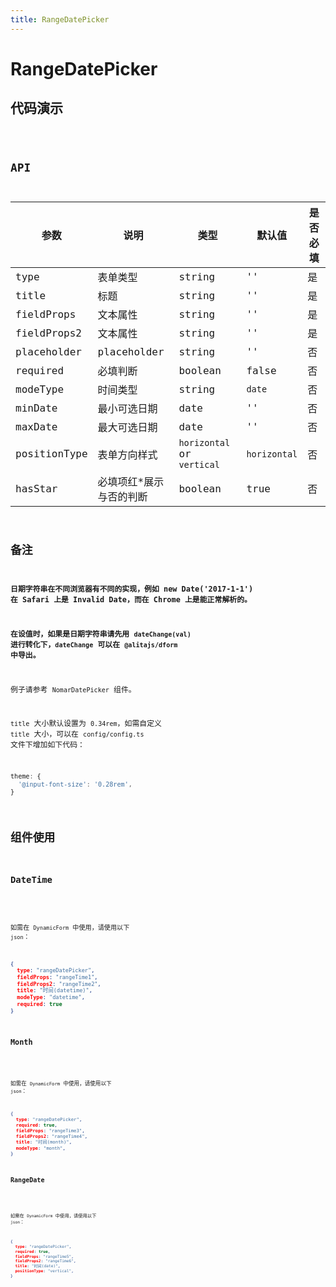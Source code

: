 ```yaml
---
title: RangeDatePicker
---
```


# RangeDatePicker

## 代码演示

<code src="./demo/index.tsx" />

## API

| 参数         | 说明                    | 类型                       | 默认值       | 是否必填 |
| ------------ | ----------------------- | -------------------------- | ------------ | -------- |
| type         | 表单类型                | string                     | ''           | 是       |
| title        | 标题                    | string                     | ''           | 是       |
| fieldProps   | 文本属性                | string                     | ''           | 是       |
| fieldProps2  | 文本属性                | string                     | ''           | 是       |
| placeholder  | placeholder             | string                     | ''           | 否       |
| required     | 必填判断                | boolean                    | false        | 否       |
| modeType     | 时间类型                | string                     | `date`       | 否       |
| minDate      | 最小可选日期            | date                       | ''           | 否       |
| maxDate      | 最大可选日期            | date                       | ''           | 否       |
| positionType | 表单方向样式            | `horizontal` or `vertical` | `horizontal` | 否       |
| hasStar      | 必填项红*展示与否的判断 | boolean                    | true         | 否       |

## 备注

**日期字符串在不同浏览器有不同的实现，例如 new Date('2017-1-1') 在 Safari 上是 Invalid Date，而在 Chrome 上是能正常解析的。**

**在设值时，如果是日期字符串请先用 `dateChange(val)` 进行转化下，`dateChange` 可以在 `@alitajs/dform` 中导出。**

例子请参考 `NomarDatePicker` 组件。

`title` 大小默认设置为 `0.34rem`，如需自定义 `title` 大小，可以在 `config/config.ts` 文件下增加如下代码：

```js
theme: {
  '@input-font-size': '0.28rem',
}
```

## 组件使用

### DateTime 

<code src="./demo/datetime.tsx" />

如需在 `DynamicForm` 中使用，请使用以下 `json`：

```json
{
  type: "rangeDatePicker",
  fieldProps: "rangeTime1",
  fieldProps2: "rangeTime2",
  title: "时间(datetime)",
  modeType: "datetime",
  required: true
}
```

### Month

<code src="./demo/month.tsx" />

如需在 `DynamicForm` 中使用，请使用以下 `json`：

```json
{
  type: "rangeDatePicker",
  required: true,
  fieldProps: "rangeTime3",
  fieldProps2: "rangeTime4",
  title: "时间(month)",
  modeType: "month",
}
```

### RangeDate

<code src="./demo/date.tsx" />

如需在 `DynamicForm` 中使用，请使用以下 `json`：

```json
{
  type: "rangeDatePicker",
  required: true,
  fieldProps: "rangeTime5",
  fieldProps2: "rangeTime6",
  title: "时间(date)",
  positionType: "vertical",
}
```
